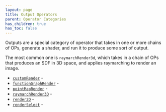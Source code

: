 ```yaml
---
layout: page
title: Output Operators
parent: Operator Categories
has_children: true
has_toc: false
---
```


Outputs are a special category of operator that takes in one or more
chains of OPs, generate a shader, and run it to produce some sort of
output.

The most common one is `raymarchRender3d`, which takes in a chain of OPs
that produces an SDF in 3D space, and applies raymarching to render an
image.

* [`customRender`](customRender/) - 
* [`functionGraphRender`](functionGraphRender/) - 
* [`pointMapRender`](pointMapRender/) - 
* [`raymarchRender3D`](raymarchRender3D/) - 
* [`render2D`](render2D/) - 
* [`renderSelect`](renderSelect/) -
